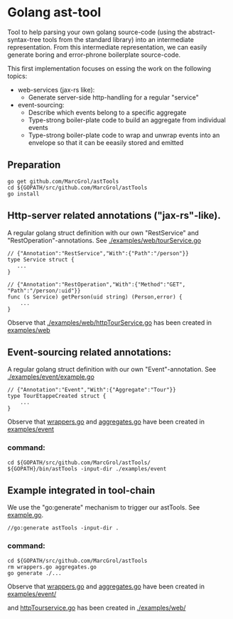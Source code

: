 # Golang ast-tool

Tool to help parsing your own golang source-code (using the abstract-syntax-tree tools from the standard library) into an intermediate representation.
From this intermediate representation, we can easily generate boring and error-phrone boilerplate source-code.

This first implementation focuses on essing the work on the following topics:
- web-services (jax-rs like):
    - Generate server-side http-handling for a regular "service"
- event-sourcing:
    - Describe which events belong to a specific aggregate
    - Type-strong boiler-plate code to build an aggregate from individual events
    - Type-strong boiler-plate code to wrap and unwrap events into an envelope so that it can be eeasily stored and emitted

## Preparation
    go get github.com/MarcGrol/astTools
    cd ${GOPATH/src/github.com/MarcGrol/astTools
    go install

## Http-server related annotations ("jax-rs"-like). 

A regular golang struct definition with our own "RestService" and "RestOperation"-annotations. See [./examples/web/tourService.go](./examples/web/tourService.go)

    // {"Annotation":"RestService","With":{"Path":"/person"}}
    type Service struct {
       ...
    }
    
    // {"Annotation":"RestOperation","With":{"Method":"GET", "Path":"/person/:uid"}}
    func (s Service) getPerson(uid string) (Person,error) {
        ...
    }        

Observe that [./examples/web/httpTourService.go](./examples/web/httpTourService.go) has been created in [examples/web](examples/web)

## Event-sourcing related annotations:

A regular golang struct definition with our own "Event"-annotation. See [./examples/event/example.go](./examples/event/example.go)
    
    // {"Annotation":"Event","With":{"Aggregate":"Tour"}}
    type TourEtappeCreated struct {
        ...
    }        

Observe that [wrappers.go](./examples/event/wrappers.go) and [aggregates.go](./examples/event/aggregates.go) have been created in [examples/event](examples/event)

### command:
    cd ${GOPATH/src/github.com/MarcGrol/astTools/
    ${GOPATH}/bin/astTools -input-dir ./examples/event


## Example integrated in tool-chain

We use the "go:generate" mechanism to trigger our astTools. See [example.go](./examples/event/example.go).

    //go:generate astTools -input-dir .

### command:
    cd ${GOPATH/src/github.com/MarcGrol/astTools
    rm wrappers.go aggregates.go
    go generate ./...
    
Observe that [wrappers.go](./examples/event/wrappers.go) and [aggregates.go](./examples/event/aggregates.go) have been created in [examples/event/](examples/event/) 

and [httpTourservice.go](./examples/web/httpTourService.go) has been created in [./examples/web/](./examples/web/) 
